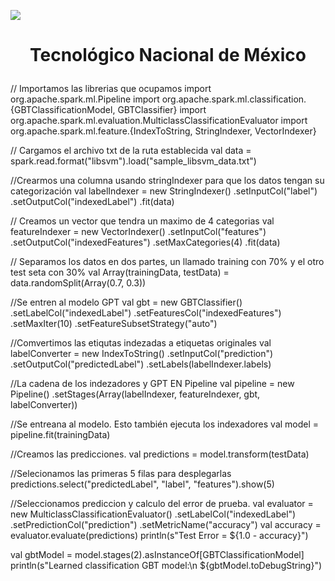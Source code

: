 ![](docs/portadatcnm.png)

# <p align="center"> Tecnológico Nacional de México </p>
// Importamos las librerias que ocupamos
import org.apache.spark.ml.Pipeline
import org.apache.spark.ml.classification.{GBTClassificationModel, GBTClassifier}
import org.apache.spark.ml.evaluation.MulticlassClassificationEvaluator
import org.apache.spark.ml.feature.{IndexToString, StringIndexer, VectorIndexer}

// Cargamos el archivo txt de la ruta establecida
val data = spark.read.format("libsvm").load("sample_libsvm_data.txt")


//Crearmos una columna usando stringIndexer para que los datos tengan su categorización
val labelIndexer = new StringIndexer()
  .setInputCol("label")
  .setOutputCol("indexedLabel")
  .fit(data)
  
// Creamos un vector que tendra un maximo de 4 categorias
val featureIndexer = new VectorIndexer()
  .setInputCol("features")
  .setOutputCol("indexedFeatures")
  .setMaxCategories(4)
  .fit(data)

// Separamos los datos en dos partes, un llamado training con 70% y el otro test seta con 30%
val Array(trainingData, testData) = data.randomSplit(Array(0.7, 0.3))

//Se entren al modelo GPT
val gbt = new GBTClassifier()
  .setLabelCol("indexedLabel")
  .setFeaturesCol("indexedFeatures")
  .setMaxIter(10)
  .setFeatureSubsetStrategy("auto")

//Comvertimos las etiqutas indezadas a etiquetas originales
val labelConverter = new IndexToString()
  .setInputCol("prediction")
  .setOutputCol("predictedLabel")
  .setLabels(labelIndexer.labels)

//La cadena de los indezadores y GPT EN Pipeline
val pipeline = new Pipeline()
  .setStages(Array(labelIndexer, featureIndexer, gbt, labelConverter))

//Se entreana al modelo. Esto también ejecuta los indexadores
val model = pipeline.fit(trainingData)

//Creamos las predicciones.
val predictions = model.transform(testData)

//Selecionamos las primeras 5 filas para desplegarlas
predictions.select("predictedLabel", "label", "features").show(5)

//Seleccionamos prediccion y calculo del error de prueba.
val evaluator = new MulticlassClassificationEvaluator()
  .setLabelCol("indexedLabel")
  .setPredictionCol("prediction")
  .setMetricName("accuracy")
val accuracy = evaluator.evaluate(predictions)
println(s"Test Error = ${1.0 - accuracy}")

val gbtModel = model.stages(2).asInstanceOf[GBTClassificationModel]
println(s"Learned classification GBT model:\n ${gbtModel.toDebugString}")
